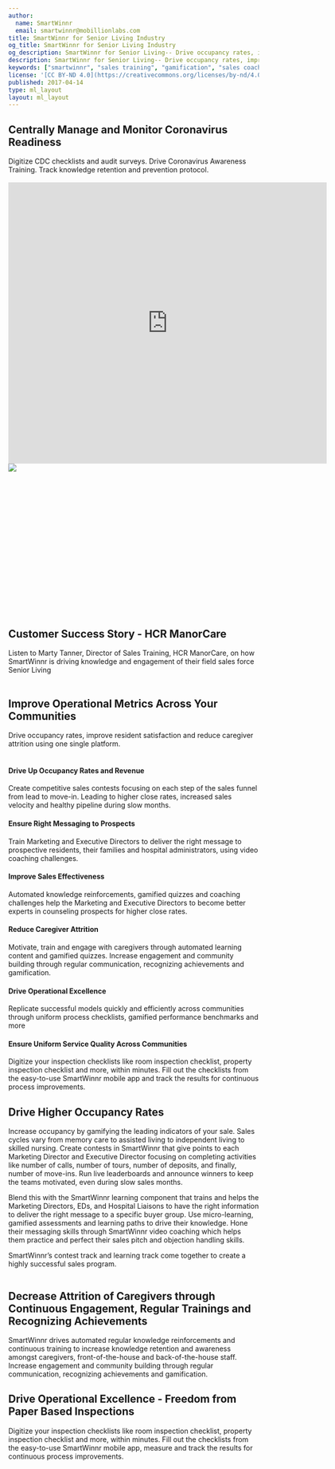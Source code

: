 ```yaml
---
author:
  name: SmartWinnr
  email: smartwinnr@mobillionlabs.com
title: SmartWinnr for Senior Living Industry
og_title: SmartWinnr for Senior Living Industry
og_description: SmartWinnr for Senior Living-- Drive occupancy rates, improve resident satisfaction and reduce caregiver attrition using one single platform.
description: SmartWinnr for Senior Living-- Drive occupancy rates, improve resident satisfaction and reduce caregiver attrition using one single platform.
keywords: ["smartwinnr", "sales training", "gamification", "sales coaching", "sales performance", "sales enablement", "solutions", "new product launch", "new offer launch", "new service launch", "train partners", "train distributors", "senior living", "caregivers", "marketing directors", "directors of community relations"]
license: '[CC BY-ND 4.0](https://creativecommons.org/licenses/by-nd/4.0)'
published: 2017-04-14
type: ml_layout
layout: ml_layout
---
```


<section class="ml_senior_living_top_section">
  <div class="ml_no_padding_bottom50">
    <h1 class="text-center ml-margin-bottom30 ml_body_text_white ml-margin-top-sections">Centrally Manage and Monitor Coronavirus Readiness</h1>
    <div class=" ml-subtext ml-font20">Digitize CDC checklists and audit surveys. Drive Coronavirus Awareness Training.
    Track knowledge retention and prevention protocol.</div></br>
    <div class="ml_iframe_video_container">
      <div class="ml_iframe_video_wrapper">
        <iframe src="https://player.vimeo.com/video/474128361" width="640" height="564" frameborder="0" allow="autoplay; fullscreen" allowfullscreen></iframe>
        <!-- <iframe class="" src="https://www.youtube.com/embed/_B4mkaocG-M?rel=0" frameborder="0" allow="accelerometer; autoplay; encrypted-media; gyroscope; picture-in-picture" allowfullscreen></iframe> -->
        <!-- <video id="video-player" controls preload muted class="cld-video-player cld-fluid" data-cld-colors='{ "base": "#3c36c2", "accent": "#00e64c", "text": "#fff" }'></video>
        <div class="ml_video_popup" id="ml_popup">
          <div class="popup_close" onclick="hidePopup()"><i class="fa fa-times-circle"></i></div>
          <div class="popup_message"> Do you want to know more? </div>
          <div class="text-center popup_button"> <a href="/request-demo/">Request Free Demo</a></div>
        </div> -->
      </div>
    </div>
  </div>
  <img class="swoop" src="/images/swoop_mask.min.svg">
</section>

<!-- start of HCR ManorCare video section -->
<section class="ml-chooseQP ml-background-white">
  <div class="padding50">
    <div class="row ml_div_contents_in_center">
      <div class="col-lg-7 col-md-7 col-sm-12 col-xs-12">
        <script src="https://fast.wistia.com/embed/medias/grbzvz2e6b.jsonp" async></script><script src="https://fast.wistia.com/assets/external/E-v1.js" async></script><div class="wistia_responsive_padding" style="padding:56.25% 0 0 0;position:relative;"><div class="wistia_responsive_wrapper" style="height:100%;left:0;position:absolute;top:0;width:100%;"><div class="wistia_embed wistia_async_grbzvz2e6b videoFoam=true" style="height:100%;position:relative;width:100%"><div class="wistia_swatch" style="height:100%;left:0;opacity:0;overflow:hidden;position:absolute;top:0;transition:opacity 200ms;width:100%;"><img src="https://fast.wistia.com/embed/medias/grbzvz2e6b/swatch" style="filter:blur(5px);height:100%;object-fit:contain;width:100%;" alt="" aria-hidden="true" onload="this.parentNode.style.opacity=1;" /></div></div></div></div>
      </div>
      <div class="col-lg-5 col-md-5 col-sm-12 col-xs-12">
        <h1 class="text-center">Customer Success Story - HCR ManorCare</h1>
        <div class="ml-subtext ml-font20">Listen to Marty Tanner, Director of Sales Training, HCR ManorCare, on how SmartWinnr is driving knowledge and engagement of their field sales force
        </div>
      </div>
    </div>
  </div>
</section>
<!-- end of HCR ManorCare video section -->

<section class="ml-background-white">
<div class="row ml_no_padding_bottom50">
    <div class="col-lg-10 col-md-10 col-sm-12 col-xs-12">
      <div class="ml_label ml_smartfeed_badge">Senior Living</div><br>
      <h1>Improve Operational Metrics Across Your Communities</h1>
      <div class=" ml-subtext ml-font20 padding0">Drive occupancy rates, improve resident satisfaction and reduce caregiver attrition using one single platform.</div></br>
      <!-- <p align="left" class="ml-padding-top ml-padding-bottom10"><a class="ml-button" align="center" href="/request-demo">Request demo</a></p> -->
    </div>
  </div>
  <div class="ml_no_padding_top50">
    <div class="row ml_text_flex_row">
      <div class="col-lg-4 col-md-4 col-sm-6 col-xs-12">
        <h4 class="ml-title-font">Drive Up Occupancy Rates and Revenue</h4>
        <div class="ml-subtext">Create competitive sales contests focusing on each step of the sales funnel from lead to move-in. Leading to higher close rates, increased sales velocity and healthy pipeline during slow months.</div>
      </div>
      <div class="col-lg-4 col-md-4 col-sm-6 col-xs-12">
        <h4 class="ml-title-font">Ensure Right Messaging to Prospects</h4>
        <div class="ml-subtext">Train Marketing and Executive Directors to deliver the right message to prospective residents, their families and hospital administrators, using video coaching challenges.</div>
      </div>
      <div class="col-lg-4 col-md-4 col-sm-6 col-xs-12">
        <h4 class="ml-title-font">Improve Sales Effectiveness</h4>
        <div class="ml-subtext">Automated knowledge reinforcements, gamified quizzes and coaching challenges help the Marketing and Executive Directors to become better experts in counseling prospects for higher close rates.</div>
      </div>
      <div class="col-lg-4 col-md-4 col-sm-6 col-xs-12">
        <h4 class="ml-title-font">Reduce Caregiver Attrition</h4>
        <div class="ml-subtext">Motivate, train and engage with caregivers through automated learning content and gamified quizzes. Increase engagement and community building through regular communication, recognizing achievements and gamification.</div>
      </div>
      <div class="col-lg-4 col-md-4 col-sm-6 col-xs-12">
        <h4 class="ml-title-font">Drive Operational Excellence</h4>
        <div class="ml-subtext">Replicate successful models quickly and efficiently across communities through uniform process checklists, gamified performance benchmarks and more</div>
      </div>
      <div class="col-lg-4 col-md-4 col-sm-6 col-xs-12">
        <h4 class="ml-title-font">Ensure Uniform Service Quality Across Communities</h4>
        <div class="ml-subtext">Digitize your inspection checklists like room inspection checklist, property inspection checklist and more, within minutes. Fill out the checklists from the easy-to-use SmartWinnr mobile app and track the results for continuous process improvements.</div>
      </div>
    </div>
  </div>
</section>

<section class="padding50 ml-background-white">
  <div class="row ml_div_contents_in_center">
    <div class="col-lg-6 col-md-6 col-sm-6 col-xs-12">
      <h2>Drive Higher Occupancy Rates</h2>
      <p class="ml_body_text_black">Increase occupancy by gamifying the leading indicators of your sale. Sales cycles vary from memory care to assisted living to independent living to skilled nursing. Create contests in SmartWinnr that give points to each Marketing Director and Executive Director focusing on completing activities like number of calls, number of tours, number of deposits, and finally, number of move-ins. Run live leaderboards and announce winners to keep the teams motivated, even during slow sales months.</p>
      <p class="ml_body_text_black">Blend this with the SmartWinnr learning component that trains and helps the Marketing Directors, EDs, and Hospital Liaisons to have the right information to deliver the right message to a specific buyer group. Use micro-learning, gamified assessments and learning paths to drive their knowledge. Hone their messaging skills through SmartWinnr video coaching which helps them practice and perfect their sales pitch and objection handling skills.</p>
      <p class="ml_body_text_black">SmartWinnr’s contest track and learning track come together to create a highly successful sales program.</p>
    </div>
    <div class="col-lg-6 col-md-6 col-sm-6 col-xs-12">
      <img class="ml-image" src="https://d2htycb3ayzv6u.cloudfront.net/Images_2020-03-23_09_45/senior_living_scorecard_byuqw0.png" alt="">
    </div>
  </div>
</section>

<section class="padding50 ml-background-white">
  <div class="row ml_div_contents_in_center">
    <div class="col-lg-6 col-md-6 col-sm-6 col-xs-12">
      <img class="ml-image" src="https://d2htycb3ayzv6u.cloudfront.net/Images_2020-03-23_09_45/senior_living_content_gaew71.png" alt="">
    </div>
    <div class="col-lg-6 col-md-6 col-sm-6 col-xs-12">
      <h2>Decrease Attrition of Caregivers through Continuous Engagement, Regular Trainings and Recognizing Achievements</h2>
      <p class="ml_body_text_black">
        SmartWinnr drives automated regular knowledge reinforcements and continuous training to increase knowledge retention and awareness amongst caregivers, front-of-the-house and back-of-the-house staff. Increase engagement and community building through regular communication, recognizing achievements and gamification.
      </p>
    </div>
  </div>
</section>

<section class="padding50 white">
  <div class="row ml_div_contents_in_center">
    <div class="col-lg-6 col-md-6 col-sm-6 col-xs-12">
      <h2>Drive Operational Excellence - Freedom from Paper Based Inspections</h2>
      <p class="ml_body_text_black">
        Digitize your inspection checklists like room inspection checklist, property inspection checklist and more, within minutes. Fill out the checklists from the easy-to-use SmartWinnr mobile app, measure and track the results for continuous process improvements.
      </p>
    </div>
    <div class="col-lg-6 col-md-6 col-sm-6 col-xs-12">
      <img class="ml-image" src="https://d2htycb3ayzv6u.cloudfront.net/Images_2020-03-23_09_45/seinor_living_survey_hbrfll.png" alt="">
    </div>
  </div>
</section>